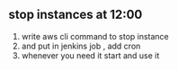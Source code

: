 ## stop instances at 12:00 
1. write aws cli command to stop instance 
2. and put in jenkins job , add cron 
3. whenever you need it start and use it 